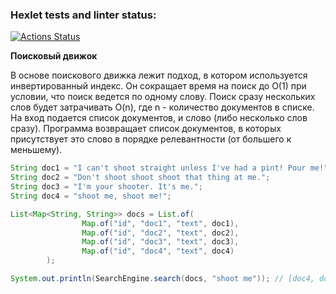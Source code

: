 ### Hexlet tests and linter status:
[![Actions Status](https://github.com/TonyMudRec/algorithms-project-69/actions/workflows/hexlet-check.yml/badge.svg)](https://github.com/TonyMudRec/algorithms-project-69/actions)

**Поисковый движок**

В основе поискового движка лежит подход, в котором используется инвертированный индекс. Он сокращает время на поиск до O(1) при условии, что поиск ведется по одному слову. Поиск сразу нескольких слов будет затрачивать O(n), где n - количество документов в списке. На вход подается список документов, и слово (либо несколько слов сразу). Программа возвращает список документов, в которых присутствует это слово в порядке релевантности (от большего к меньшему).

```java
String doc1 = "I can't shoot straight unless I've had a pint! Pour me!";
String doc2 = "Don't shoot shoot shoot that thing at me.";
String doc3 = "I'm your shooter. It's me.";
String doc4 = "shoot me, shoot me!";

List<Map<String, String>> docs = List.of(
                Map.of("id", "doc1", "text", doc1),
                Map.of("id", "doc2", "text", doc2),
                Map.of("id", "doc3", "text", doc3),
                Map.of("id", "doc4", "text", doc4)
        );

System.out.println(SearchEngine.search(docs, "shoot me")); // [doc4, doc2, doc1, doc3]
```
